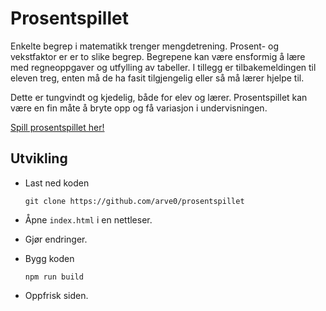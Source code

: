 # Prosentspillet

Enkelte begrep i matematikk trenger mengdetrening. Prosent- og vekstfaktor
er er to slike begrep. Begrepene kan være ensformig å lære med regneoppgaver
og utfylling av tabeller. I tillegg er tilbakemeldingen til eleven treg,
enten må de ha fasit tilgjengelig eller så må lærer hjelpe til.

Dette er tungvindt og kjedelig, både for elev og lærer. Prosentspillet kan
være en fin måte å bryte opp og få variasjon i undervisningen.

[Spill prosentspillet her!](http://seljebu.no/prosentspillet/)

## Utvikling
- Last ned koden

  ```
  git clone https://github.com/arve0/prosentspillet
  ```

- Åpne `index.html` i en nettleser.
- Gjør endringer.
- Bygg koden

  ```
  npm run build
  ```

- Oppfrisk siden.
